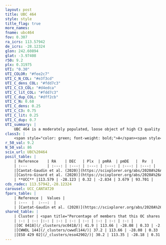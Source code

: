 ```yaml
---
layout: post
title: UBC 464
style: style
title_flag: true
more_names: 
fname: ubc464
fov: 0.307
ra_icrs: 113.57942
de_icrs: -28.12324
glon: 242.60894
glat: -3.97408
r50: 9.2
plx: 0.31975
UTI: "0.30"
UTI_COLOR: "#fee2c7"
UTI_C_N_COL: "#e3f3cd"
UTI_C_dens_COL: "#fdd7c3"
UTI_C_C3_COL: "#d4edca"
UTI_C_lit_COL: "#fdd7c3"
UTI_C_dup_COL: "#dff2cb"
UTI_C_N: 0.68
UTI_C_dens: 0.25
UTI_C_C3: 0.75
UTI_C_lit: 0.25
UTI_C_dup: 0.7
UTI_summary: |
    UBC 464 is a moderately populated, loose object of high C3 quality. It is poorly studied in the literature.<br><br>This is likely a unique object, which shares a moderate percentage of members with at least one previously reported entry.
class3: |
    <span style="color: green; font-weight: bold;">A</span><span style="color: #FFC300; font-weight: bold;">B</span>
r_50_val: 9.2
N_50_val: 86
scix_url: UBC%20464
posit_table: |
    | Reference    | RA    | DEC   | Plx  | pmRA  | pmDE   |  Rv  |
    | :---         | :---: | :---: | :---: | :---: | :---: | :---: |
    |[Cantat-Gaudin et al. (2020)](https://scixplorer.org/abs/2020A%26A...640A...1C) | 113.533 | -28.127 | 0.294 | -2.852 | 3.672 | -- |
    |[Castro-Ginard et al. (2020)](https://scixplorer.org/abs/2020A%26A...635A..45C) | 113.507 | -28.144 | 0.293 | -2.852 | 3.667 | -- |
    | **UCC** |113.579 | -28.123 | 0.32 | -2.834 | 3.679 | 93.701 | 
cds_radec: 113.57942,-28.12324
carousel: UCC_CANTAT20
fpars_table: |
    | Reference |  Values |
    | :---  |  :---:  |
    | [Cantat-Gaudin et al. (2020)](https://scixplorer.org/abs/2020A%26A...640A...1C) | `AVNN=1.06, DMNN=12.59, AgeNN=7.15` |
shared_table: |
    | Cluster | <span title="Percentage of members that this OC shares with the ones listed">%</span>   | RA   | DEC   | Plx   | pmRA  | pmDE  | Rv | UTI |
    | :-: | :-: |:-: | :-: | :-: | :-: | :-: | :-: | :-: |
    |[OC 0418](/_clusters/oc0418/)| 41.9 | 113.66 | -28.08 | 0.33 | -2.82 | 3.7 | -- |0.01 |
    |[CWWDL 144](/_clusters/cwwdl144/)| 37.2 | 113.66 | -28.08 | 0.33 | -2.81 | 3.7 | -- |0.0 |
    |[ESO 429 02](/_clusters/eso42902/)| 30.2 | 113.35 | -28.18 | 0.31 | -2.83 | 3.67 | -- |0.65 |
---
```

